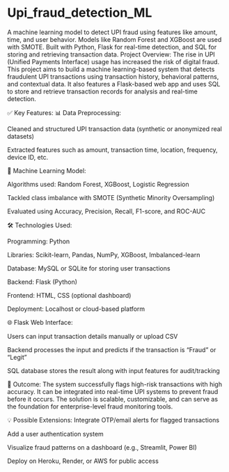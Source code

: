 # Upi_fraud_detection_ML
A machine learning model to detect UPI fraud using features like amount, time, and user behavior. Models like Random Forest and XGBoost are used with SMOTE. Built with Python, Flask for real-time detection, and SQL for storing and retrieving transaction data.
Project Overview:
The rise in UPI (Unified Payments Interface) usage has increased the risk of digital fraud. This project aims to build a machine learning-based system that detects fraudulent UPI transactions using transaction history, behavioral patterns, and contextual data. It also features a Flask-based web app and uses SQL to store and retrieve transaction records for analysis and real-time detection.

✅ Key Features:
📊 Data Preprocessing:

Cleaned and structured UPI transaction data (synthetic or anonymized real datasets)

Extracted features such as amount, transaction time, location, frequency, device ID, etc.

🧠 Machine Learning Model:

Algorithms used: Random Forest, XGBoost, Logistic Regression

Tackled class imbalance with SMOTE (Synthetic Minority Oversampling)

Evaluated using Accuracy, Precision, Recall, F1-score, and ROC-AUC

🛠️ Technologies Used:

Programming: Python

Libraries: Scikit-learn, Pandas, NumPy, XGBoost, Imbalanced-learn

Database: MySQL or SQLite for storing user transactions

Backend: Flask (Python)

Frontend: HTML, CSS (optional dashboard)

Deployment: Localhost or cloud-based platform

🌐 Flask Web Interface:

Users can input transaction details manually or upload CSV

Backend processes the input and predicts if the transaction is “Fraud” or “Legit”

SQL database stores the result along with input features for audit/tracking

🧪 Outcome:
The system successfully flags high-risk transactions with high accuracy. It can be integrated into real-time UPI systems to prevent fraud before it occurs. The solution is scalable, customizable, and can serve as the foundation for enterprise-level fraud monitoring tools.

💡 Possible Extensions:
Integrate OTP/email alerts for flagged transactions

Add a user authentication system

Visualize fraud patterns on a dashboard (e.g., Streamlit, Power BI)

Deploy on Heroku, Render, or AWS for public access
